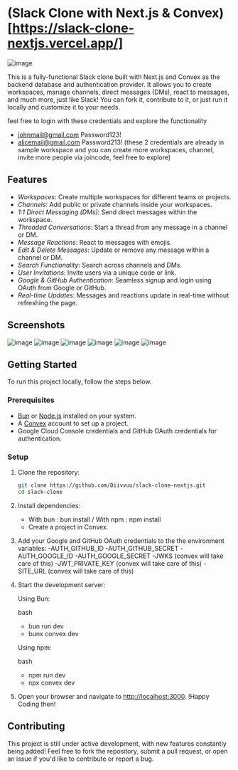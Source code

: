 # (Slack Clone with Next.js & Convex)[https://slack-clone-nextjs.vercel.app/]
![image](https://github.com/user-attachments/assets/15c981cc-3649-4e77-ba19-1c9dc9bdf082)


This is a fully-functional Slack clone built with Next.js and Convex as the backend database and authentication provider. It allows you to create workspaces, manage channels, direct messages (DMs), react to messages, and much more, just like Slack! You can fork it, contribute to it, or just run it locally and customize it to your needs.

feel free to login with these credentials and explore the functionality
 - johnmail@gmail.com Password123! 
 - alicemail@gmail.com Password213!
(these 2 credentials are already in sample workspace and you can create more workspaces, channel, invite more people via joincode, feel free to explore)

## Features

- *Workspaces*: Create multiple workspaces for different teams or projects.
- *Channels*: Add public or private channels inside your workspaces.
- *1:1 Direct Messaging (DMs)*: Send direct messages within the workspace.
- *Threaded Conversations*: Start a thread from any message in a channel or DM.
- *Message Reactions*: React to messages with emojis.
- *Edit & Delete Messages*: Update or remove any message within a channel or DM.
- *Search Functionality*: Search across channels and DMs.
- *User Invitations*: Invite users via a unique code or link.
- *Google & GitHub Authentication*: Seamless signup and login using OAuth from Google or GitHub.
- *Real-time Updates*: Messages and reactions update in real-time without refreshing the page.

## Screenshots
![image](https://github.com/user-attachments/assets/fcce8263-eae2-4e2f-928f-55da6c5b1d99)
![image](https://github.com/user-attachments/assets/8b755731-38fa-467c-97a1-59f5882fe2be)
![image](https://github.com/user-attachments/assets/3c5f6c51-062e-40de-be16-6a7446f7533b)
![image](https://github.com/user-attachments/assets/0dbd04f9-3fcb-4e9f-b2e3-0998c32ae69c)
![image](https://github.com/user-attachments/assets/25d656c1-888e-4635-98e1-f37bc235ef27)
![image](https://github.com/user-attachments/assets/b2582d70-e4ea-45f3-b88a-4e6094494323)


## Getting Started

To run this project locally, follow the steps below.

### Prerequisites

- [Bun](https://bun.sh/) or [Node.js](https://nodejs.org/) installed on your system.
- A [Convex](https://convex.dev/) account to set up a project.
- Google Cloud Console credentials and GitHub OAuth credentials for authentication.

### Setup

1. Clone the repository:

   ```bash
   git clone https://github.com/Diivvuu/slack-clone-nextjs.git
   cd slack-clone

2. Install dependencies:
   - With bun : bun install / With npm : npm install
   - Create a project in Convex.


3. Add your Google and GitHub OAuth credentials to the the environment variables:
    -AUTH_GITHUB_ID
    -AUTH_GITHUB_SECRET
    -AUTH_GOOGLE_ID
    -AUTH_GOOGLE_SECRET
    -JWKS (convex will take care of this)
    -JWT_PRIVATE_KEY (convex will take care of this)
    -SITE_URL (convex will take care of this)

4. Start the development server:

   Using Bun:

    bash   
      - bun run dev
      - bunx convex dev


    Using npm:

   bash 
      - npm run dev
      - npx convex dev


5. Open your browser and navigate to [http://localhost:3000](http://localhost:3000).
    !Happy Coding then!


## Contributing

This project is still under active development, with new features constantly being added! Feel free to fork the repository, submit a pull request, or open an issue if you'd like to contribute or report a bug.
